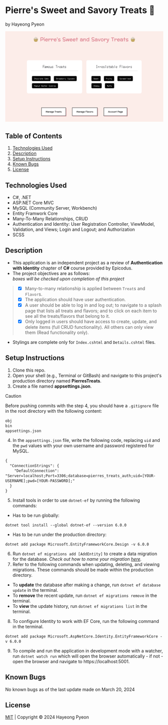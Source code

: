 # Pierre's Sweet and Savory Treats 🧁
by Hayeong Pyeon

![preview](./PierresTreats/wwwroot/img/preview.png)

## Table of Contents
1. [Technologies Used](#technologies-used)
2. [Description](#description)
3. [Setup Instructions](#setup-instructions)
4. [Known Bugs](#known-bugs)
5. [License](#license)

## Technologies Used
- C#, .NET
- ASP.NET Core MVC
- MySQL (Community Server, Workbench)
- Entity Framwork Core
- Many-To-Many Relationships, CRUD
- Authentication and Identity: User Registration Controller, ViewModel, Validation, and Views; Login and Logout; and Authorization 
- SCSS

## Description
- This application is an independent project as a review of **Authentication with Identity** chapter of **C#** course provided by Epicodus.
- The project objectives are as follows:    
*boxes will be checked upon completion of this project*
> - [x] Many-to-many relationship is applied between `Treat`s and `Flavor`s.
> - [x] The application should have user authentication. 
> - [x] A user should be able to log in and log out; to navigate to a splash page that lists all treats and flavors; and to click on each item to see all the treats/flavors that belong to it. 
> - [x] Only logged in users should have access to create, update, and delete items (full CRUD functionality). All others can only view them (Read functionality only).  
- Stylings are complete only for `Index.cshtml` and `Details.cshtml` files. 

## Setup Instructions
1. Clone this repo. 
2. Open your shell (e.g., Terminal or GitBash) and navigate to this project's production directory named **PierresTreats**. 
3. Create a file named **appsettings.json**. 
> [!CAUTION]
> Before pushing commits with the step 4, you should have a `.gitignore` file in the root directory with the following content:
```
obj
bin
appsettings.json
```
4. In the `appsettings.json` file, write the following code, replacing `uid` and the `pwd` values with your own username and password registered for MySQL. 
```
{
  "ConnectionStrings": {
    "DefaultConnection": "Server=localhost;Port=3306;database=pierres_treats_auth;uid=[YOUR-USERNAME];pwd=[YOUR-PASSWORD];"
  }
}
```
5. Install tools in order to use `dotnet-ef` by running the following commands:
- Has to be run globally: 
```
dotnet tool install --global dotnet-ef --version 6.0.0
```
- Has to be run under the production directory: 
```
dotnet add package Microsoft.EntityFrameworkCore.Design -v 6.0.0
```
6. Run `dotnet ef migrations add [AddEntity]` to create a data migration for the database. *Check out how to name your migration [here](https://learn.microsoft.com/en-us/ef/core/managing-schemas/migrations/managing?tabs=dotnet-core-cli).*
7. Refer to the following commands when updating, deleting, and viewing migrations. These commands should be made within the production directory. 
- To **update** the database after making a change, run `dotnet ef database update` in the terminal. 
- To **remove** the recent update, run `dotnet ef migrations remove` in the terminal. 
- To **view** the update history, run `dotnet ef migrations list` in the terminal. 
8. To configure Identity to work with EF Core, run the following command in the terminal.
```
dotnet add package Microsoft.AspNetCore.Identity.EntityFrameworkCore -v 6.0.0
```
9. To compile and run the application in development mode with a watcher, run `dotnet watch run` which will open the browser automatically - if not - open the browser and navigate to https://localhost:5001. 

## Known Bugs
No known bugs as of the last update made on March 20, 2024 

## License
[MIT](/LICENSE.txt) | Copyright © 2024 Hayeong Pyeon
